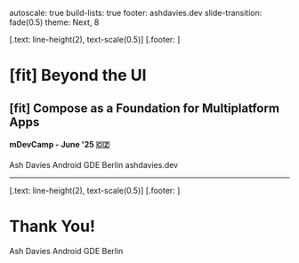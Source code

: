 autoscale: true
build-lists: true
footer: ashdavies.dev
slide-transition: fade(0.5)
theme: Next, 8

[.text: line-height(2), text-scale(0.5)]
[.footer: ]

# [fit] Beyond the UI

## [fit] Compose as a Foundation for Multiplatform Apps

#### mDevCamp - June '25 🇨🇿

Ash Davies
Android GDE Berlin
ashdavies.dev

---

[.text: line-height(2), text-scale(0.5)]
[.footer: ]

# Thank You!

Ash Davies
Android GDE Berlin
